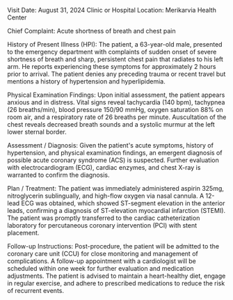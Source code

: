 Visit Date: August 31, 2024
Clinic or Hospital Location: Merikarvia Health Center

Chief Complaint: Acute shortness of breath and chest pain

History of Present Illness (HPI): The patient, a 63-year-old male, presented to the emergency department with complaints of sudden onset of severe shortness of breath and sharp, persistent chest pain that radiates to his left arm. He reports experiencing these symptoms for approximately 2 hours prior to arrival. The patient denies any preceding trauma or recent travel but mentions a history of hypertension and hyperlipidemia.

Physical Examination Findings: Upon initial assessment, the patient appears anxious and in distress. Vital signs reveal tachycardia (140 bpm), tachypnea (26 breaths/min), blood pressure 150/90 mmHg, oxygen saturation 88% on room air, and a respiratory rate of 26 breaths per minute. Auscultation of the chest reveals decreased breath sounds and a systolic murmur at the left lower sternal border.

Assessment / Diagnosis: Given the patient's acute symptoms, history of hypertension, and physical examination findings, an emergent diagnosis of possible acute coronary syndrome (ACS) is suspected. Further evaluation with electrocardiogram (ECG), cardiac enzymes, and chest X-ray is warranted to confirm the diagnosis.

Plan / Treatment: The patient was immediately administered aspirin 325mg, nitroglycerin sublingually, and high-flow oxygen via nasal cannula. A 12-lead ECG was obtained, which showed ST-segment elevation in the anterior leads, confirming a diagnosis of ST-elevation myocardial infarction (STEMI). The patient was promptly transferred to the cardiac catheterization laboratory for percutaneous coronary intervention (PCI) with stent placement.

Follow-up Instructions: Post-procedure, the patient will be admitted to the coronary care unit (CCU) for close monitoring and management of complications. A follow-up appointment with a cardiologist will be scheduled within one week for further evaluation and medication adjustments. The patient is advised to maintain a heart-healthy diet, engage in regular exercise, and adhere to prescribed medications to reduce the risk of recurrent events.